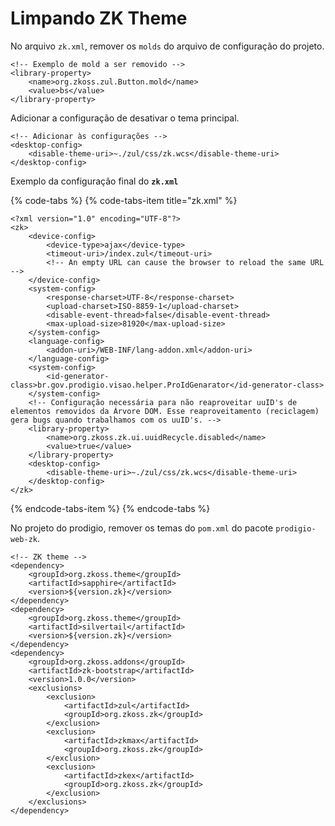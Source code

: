 # Limpando ZK Theme

No arquivo `zk.xml`, remover os `molds` do arquivo de configuração do projeto.

```markup
<!-- Exemplo de mold a ser removido -->
<library-property>
	<name>org.zkoss.zul.Button.mold</name>
    <value>bs</value>
</library-property>
```

Adicionar a configuração de desativar o tema principal.

```markup
<!-- Adicionar às configurações -->
<desktop-config>
    <disable-theme-uri>~./zul/css/zk.wcs</disable-theme-uri>
</desktop-config>
```

Exemplo da configuração final do **`zk.xml`**

{% code-tabs %}
{% code-tabs-item title="zk.xml" %}
```markup
<?xml version="1.0" encoding="UTF-8"?>
<zk>
	<device-config>
		<device-type>ajax</device-type>
		<timeout-uri>/index.zul</timeout-uri>
		<!-- An empty URL can cause the browser to reload the same URL -->
	</device-config>
	<system-config>
		<response-charset>UTF-8</response-charset>
		<upload-charset>ISO-8859-1</upload-charset>
		<disable-event-thread>false</disable-event-thread>
		<max-upload-size>81920</max-upload-size>
	</system-config>
	<language-config>
		<addon-uri>/WEB-INF/lang-addon.xml</addon-uri>
	</language-config>
	<system-config>
		<id-generator-class>br.gov.prodigio.visao.helper.ProIdGenarator</id-generator-class>
	</system-config>
	<!-- Configuração necessária para não reaproveitar uuID's de elementos removidos da Árvore DOM. Esse reaproveitamento (reciclagem) gera bugs quando trabalhamos com os uuID's. -->
	<library-property>
		<name>org.zkoss.zk.ui.uuidRecycle.disabled</name>
		<value>true</value>
	</library-property>
	<desktop-config>
    	<disable-theme-uri>~./zul/css/zk.wcs</disable-theme-uri>
	</desktop-config>
</zk>
```
{% endcode-tabs-item %}
{% endcode-tabs %}

No projeto do prodigio, remover os temas do `pom.xml` do pacote `prodigio-web-zk`.

```markup
<!-- ZK theme -->
<dependency>
	<groupId>org.zkoss.theme</groupId>
	<artifactId>sapphire</artifactId>
	<version>${version.zk}</version>
</dependency>
<dependency>
	<groupId>org.zkoss.theme</groupId>
	<artifactId>silvertail</artifactId>
	<version>${version.zk}</version>
</dependency>
<dependency>
	<groupId>org.zkoss.addons</groupId>
	<artifactId>zk-bootstrap</artifactId>
	<version>1.0.0</version>
	<exclusions>
		<exclusion>
			<artifactId>zul</artifactId>
			<groupId>org.zkoss.zk</groupId>
		</exclusion>
		<exclusion>
			<artifactId>zkmax</artifactId>
			<groupId>org.zkoss.zk</groupId>
		</exclusion>
		<exclusion>
			<artifactId>zkex</artifactId>
			<groupId>org.zkoss.zk</groupId>
		</exclusion>
	</exclusions>
</dependency>
```

